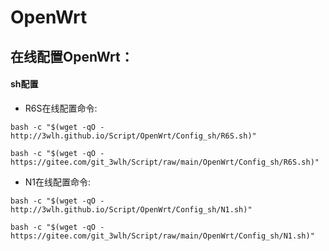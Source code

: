 # OpenWrt
## 在线配置OpenWrt：
#### sh配置
* R6S在线配置命令:
```
bash -c "$(wget -qO - http://3wlh.github.io/Script/OpenWrt/Config_sh/R6S.sh)"
```
```
bash -c "$(wget -qO - https://gitee.com/git_3wlh/Script/raw/main/OpenWrt/Config_sh/R6S.sh)"
```
* N1在线配置命令:
```
bash -c "$(wget -qO - http://3wlh.github.io/Script/OpenWrt/Config_sh/N1.sh)"
```
```
bash -c "$(wget -qO - https://gitee.com/git_3wlh/Script/raw/main/OpenWrt/Config_sh/N1.sh)"
```